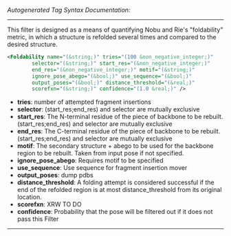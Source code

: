 _Autogenerated Tag Syntax Documentation:_

---
This filter is designed as a means of quantifying Nobu and Rie's "foldability" metric, in which a structure is refolded several times and compared to the desired structure.

```xml
<Foldability name="(&string;)" tries="(100 &non_negative_integer;)"
        selector="(&string;)" start_res="(&non_negative_integer;)"
        end_res="(&non_negative_integer;)" motif="(&string;)"
        ignore_pose_abego="(&bool;)" use_sequence="(&bool;)"
        output_poses="(&bool;)" distance_threshold="(&real;)"
        scorefxn="(&string;)" confidence="(1.0 &real;)" />
```

-   **tries**: number of attempted fragment insertions
-   **selector**: (start_res;end_res) and selector are mutually exclusive
-   **start_res**: The N-terminal residue of the piece of backbone to be rebuilt. (start_res;end_res) and selector are mutually exclusive
-   **end_res**: The C-terminal residue of the piece of backbone to be rebuilt. (start_res;end_res) and selector are mutually exclusive
-   **motif**: The secondary structure + abego to be used for the backbone region to be rebuilt. Taken from input pose if not specified.
-   **ignore_pose_abego**: Requires motif to be specified
-   **use_sequence**: Use sequence for fragment insertion mover
-   **output_poses**: dump pdbs
-   **distance_threshold**: A folding attempt is considered successful if the end of the refolded region is at most distance_threshold from its original location.
-   **scorefxn**: XRW TO DO
-   **confidence**: Probability that the pose will be filtered out if it does not pass this Filter

---
